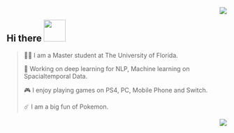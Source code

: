 <img align="right" src="https://github-readme-stats.vercel.app/api?username=danielqingz&?count_private=true&show_icons=true&theme=vue" />


<h2> Hi there <img src="https://media.giphy.com/media/mGcNjsfWAjY5AEZNw6/giphy.gif" width="50"></h2>


> <p align='left'>🙋‍♂️ I am a Master student at The University of Florida. </p>
> 
> <p align='left'>🔭 Working on deep learning for NLP, Machine learning on Spacialtemporal Data.</p>
> 
> <p align='left'>🎮 I enjoy playing games on PS4, PC, Mobile Phone and Switch. </p>
> 
> <p align='left'>☄️ I am a big fun of Pokemon. </p>

<img align="right" src="https://github-readme-stats.vercel.app/api/top-langs/?username=danielqingz&layout=compact&show_icons=true&theme=vue" />


